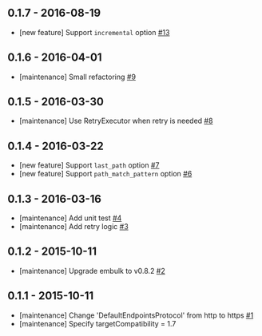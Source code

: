 
## 0.1.7 - 2016-08-19
* [new feature] Support `incremental` option [#13](https://github.com/sakama/embulk-input-azure_blob_storage/pull/13)

## 0.1.6 - 2016-04-01

* [maintenance] Small refactoring [#9](https://github.com/sakama/embulk-input-azure_blob_storage/pull/9)

## 0.1.5 - 2016-03-30

* [maintenance] Use RetryExecutor when retry is needed [#8](https://github.com/sakama/embulk-input-azure_blob_storage/pull/8)

## 0.1.4 - 2016-03-22

* [new feature] Support `last_path` option [#7](https://github.com/sakama/embulk-input-azure_blob_storage/pull/7)
* [new feature] Support `path_match_pattern` option [#6](https://github.com/sakama/embulk-input-azure_blob_storage/pull/6)

## 0.1.3 - 2016-03-16

* [maintenance] Add unit test [#4](https://github.com/sakama/embulk-input-azure_blob_storage/pull/4)
* [maintenance] Add retry logic [#3](https://github.com/sakama/embulk-input-azure_blob_storage/pull/3)

## 0.1.2 - 2015-10-11

* [maintenance] Upgrade embulk to v0.8.2 [#2](https://github.com/sakama/embulk-input-azure_blob_storage/pull/2)

## 0.1.1 - 2015-10-11

* [maintenance] Change 'DefaultEndpointsProtocol' from http to https [#1](https://github.com/sakama/embulk-input-azure_blob_storage/pull/1)
* [maintenance] Specify targetCompatibility = 1.7
